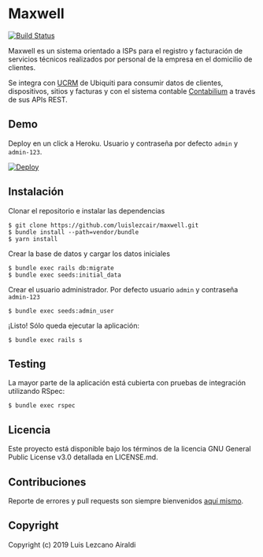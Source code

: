 # Maxwell

[![Build Status](https://travis-ci.com/luislezcair/maxwell.svg?token=ZTezY5pdSseyfJxAaZH6&branch=master)](https://travis-ci.com/luislezcair/maxwell)

Maxwell es un sistema orientado a ISPs para el registro y facturación de servicios técnicos realizados por personal de la empresa en el domicilio de clientes.

Se integra con [UCRM](https://ucrm.ui.com) de Ubiquiti para consumir datos de clientes, dispositivos, sitios y facturas y con el sistema contable [Contabilium](https://www.contabilium.com) a través de sus APIs REST.

## Demo

Deploy en un click a Heroku. Usuario y contraseña por defecto `admin` y `admin-123`.

[![Deploy](https://www.herokucdn.com/deploy/button.svg)](https://heroku.com/deploy?template=https://github.com/luislezcair/maxwell)

## Instalación

Clonar el repositorio e instalar las dependencias

```
$ git clone https://github.com/luislezcair/maxwell.git
$ bundle install --path=vendor/bundle
$ yarn install
```

Crear la base de datos y cargar los datos iniciales

```
$ bundle exec rails db:migrate
$ bundle exec seeds:initial_data
```

Crear el usuario administrador. Por defecto usuario `admin` y contraseña `admin-123`

```
$ bundle exec seeds:admin_user
```

¡Listo! Sólo queda ejecutar la aplicación:

```
$ bundle exec rails s
```


## Testing

La mayor parte de la aplicación está cubierta con pruebas de integración utilizando RSpec:

```
$ bundle exec rspec
```

## Licencia

Este proyecto está disponible bajo los términos de la licencia GNU General Public License v3.0 detallada en LICENSE.md.

## Contribuciones

Reporte de errores y pull requests son siempre bienvenidos [aquí mismo](https://github.com/luislezcair/maxwell/issues).

## Copyright

Copyright (c) 2019 Luis Lezcano Airaldi

